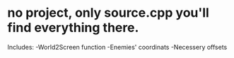 # no project, only source.cpp you'll find everything there.

Includes:
-World2Screen function
-Enemies' coordinats
-Necessery offsets
